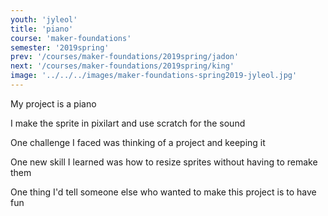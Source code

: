 ```yaml
---
youth: 'jyleol'
title: 'piano'
course: 'maker-foundations'
semester: '2019spring'
prev: '/courses/maker-foundations/2019spring/jadon'
next: '/courses/maker-foundations/2019spring/king'
image: '../../../images/maker-foundations-spring2019-jyleol.jpg'
---
```


My project is a piano

I make the sprite in pixilart and use scratch for the sound 

One challenge I faced was thinking of a project and keeping it

<!-- One thing I'd tell someone else about this project is i didnt try -->

One new skill I learned was how to resize sprites without having to remake them

One thing I'd tell someone else who wanted to make this project is to have fun
